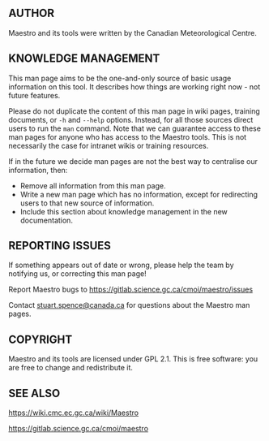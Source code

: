 ## AUTHOR

Maestro and its tools were written by the Canadian Meteorological Centre.

## KNOWLEDGE MANAGEMENT

This man page aims to be the one-and-only source of basic usage information on this tool. It describes how things are working right now - not future features.

Please do not duplicate the content of this man page in wiki pages, training documents, or `-h` and `--help` options. Instead, for all those sources direct users to run the `man` command. Note that we can guarantee access to these man pages for anyone who has access to the Maestro tools. This is not necessarily the case for intranet wikis or training resources.

If in the future we decide man pages are not the best way to centralise our information, then:

* Remove all information from this man page.
* Write a new man page which has no information, except for redirecting users to that new source of information.
* Include this section about knowledge management in the new documentation.

## REPORTING ISSUES

If something appears out of date or wrong, please help the team by notifying us, or correcting this man page!

Report Maestro bugs to https://gitlab.science.gc.ca/cmoi/maestro/issues

Contact stuart.spence@canada.ca for questions about the Maestro man pages.

## COPYRIGHT

Maestro and its tools are licensed under GPL 2.1. This is free software: you are free to change and redistribute it.

## SEE ALSO

https://wiki.cmc.ec.gc.ca/wiki/Maestro

https://gitlab.science.gc.ca/cmoi/maestro
